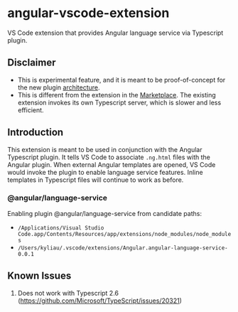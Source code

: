 # angular-vscode-extension
VS Code extension that provides Angular language service via Typescript plugin.

## Disclaimer
* This is experimental feature, and it is meant to be proof-of-concept for the new
plugin [architecture](https://github.com/Microsoft/TypeScript/wiki/Writing-a-Language-Service-Plugin).
* This is different from the extension in the [Marketplace](https://marketplace.visualstudio.com/items?itemName=Angular.ng-template).  The existing extension invokes its own Typescript server, which is slower and less efficient.

## Introduction
This extension is meant to be used in conjunction with the Angular Typescript plugin.
It tells VS Code to associate `.ng.html` files with the Angular plugin.
When external Angular templates are opened, VS Code would invoke the plugin to enable language service features.
Inline templates in Typescript files will continue to work as before.

### @angular/language-service
Enabling plugin @angular/language-service from candidate paths:
* `/Applications/Visual Studio Code.app/Contents/Resources/app/extensions/node_modules/node_modules`
* `/Users/kyliau/.vscode/extensions/Angular.angular-language-service-0.0.1`

## Known Issues
1. Does not work with Typescript 2.6 (https://github.com/Microsoft/TypeScript/issues/20321) 

